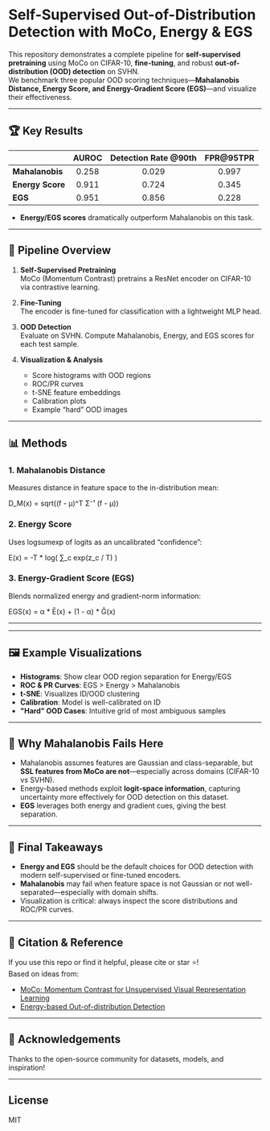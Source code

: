 # Self-Supervised Out-of-Distribution Detection with MoCo, Energy & EGS

This repository demonstrates a complete pipeline for **self-supervised pretraining** using MoCo on CIFAR-10, **fine-tuning**, and robust **out-of-distribution (OOD) detection** on SVHN.  
We benchmark three popular OOD scoring techniques—**Mahalanobis Distance, Energy Score, and Energy-Gradient Score (EGS)**—and visualize their effectiveness.

---

## 🏆 Key Results

|                | AUROC  | Detection Rate @90th | FPR@95TPR |
|:---------------|:------:|:-------------------:|:---------:|
| **Mahalanobis**| 0.258  | 0.029               | 0.997     |
| **Energy Score**| 0.911 | 0.724               | 0.345     |
| **EGS**        | 0.951  | 0.856               | 0.228     |

- **Energy/EGS scores** dramatically outperform Mahalanobis on this task.

---

## 🚀 Pipeline Overview

1. **Self-Supervised Pretraining**  
   MoCo (Momentum Contrast) pretrains a ResNet encoder on CIFAR-10 via contrastive learning.

2. **Fine-Tuning**  
   The encoder is fine-tuned for classification with a lightweight MLP head.

3. **OOD Detection**  
   Evaluate on SVHN. Compute Mahalanobis, Energy, and EGS scores for each test sample.

4. **Visualization & Analysis**  
   - Score histograms with OOD regions  
   - ROC/PR curves  
   - t-SNE feature embeddings  
   - Calibration plots  
   - Example “hard” OOD images

---

## 📊 Methods

### 1. Mahalanobis Distance  
Measures distance in feature space to the in-distribution mean:

D_M(x) = sqrt((f - μ)^T Σ⁻¹ (f - μ))


### 2. Energy Score  
Uses logsumexp of logits as an uncalibrated “confidence”:

E(x) = -T * log( ∑_c exp(z_c / T) )


### 3. Energy-Gradient Score (EGS)  
Blends normalized energy and gradient-norm information:

EGS(x) = α * Ē(x) + (1 - α) * Ĝ(x)

---


---

## 🖼️ Example Visualizations

- **Histograms**: Show clear OOD region separation for Energy/EGS
- **ROC & PR Curves**: EGS > Energy > Mahalanobis
- **t-SNE**: Visualizes ID/OOD clustering
- **Calibration**: Model is well-calibrated on ID
- **"Hard" OOD Cases**: Intuitive grid of most ambiguous samples

---

## 🤔 Why Mahalanobis Fails Here

- Mahalanobis assumes features are Gaussian and class-separable, but **SSL features from MoCo are not**—especially across domains (CIFAR-10 vs SVHN).
- Energy-based methods exploit **logit-space information**, capturing uncertainty more effectively for OOD detection on this dataset.
- **EGS** leverages both energy and gradient cues, giving the best separation.

---

## 📝 Final Takeaways

- **Energy and EGS** should be the default choices for OOD detection with modern self-supervised or fine-tuned encoders.
- **Mahalanobis** may fail when feature space is not Gaussian or not well-separated—especially with domain shifts.
- Visualization is critical: always inspect the score distributions and ROC/PR curves.

---

## 🔗 Citation & Reference

If you use this repo or find it helpful, please cite or star ⭐️!  
Based on ideas from:  
- [MoCo: Momentum Contrast for Unsupervised Visual Representation Learning](https://arxiv.org/abs/1911.05722)
- [Energy-based Out-of-distribution Detection](https://arxiv.org/abs/2010.03759)

---

## 🙏 Acknowledgements

Thanks to the open-source community for datasets, models, and inspiration!

---

## License

MIT


